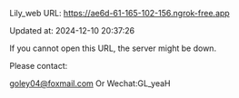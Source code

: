 Lily_web URL: https://ae6d-61-165-102-156.ngrok-free.app

Updated at: 2024-12-10 20:37:26

If you cannot open this URL, the server might be down.

Please contact: 

goley04@foxmail.com Or Wechat:GL_yeaH